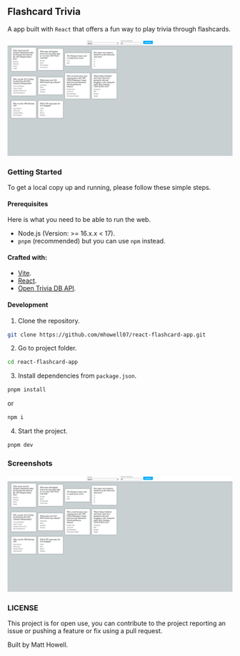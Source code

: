 ## Flashcard Trivia
A app built with `React` that offers a fun way to play trivia through flashcards.

![Screenshot](./react-flashcard-app.png)

### Getting Started
To get a local copy up and running, please follow these simple steps.

#### Prerequisites
Here is what you need to be able to run the web.
- Node.js (Version: >= 16.x.x < 17).
- `pnpm` (recommended) but you can use `npm` instead.

#### Crafted with:
- [Vite](https://vite.dev/).
- [React](https://react.dev/).
- [Open Trivia DB API](https://opentdb.com/).


#### Development
1. Clone the repository.
```sh
git clone https://github.com/mhowell07/react-flashcard-app.git
```

2. Go to project folder.
```sh
cd react-flashcard-app
```

3. Install dependencies from `package.json`.
```sh
pnpm install
```
or
```sh
npm i
```

4. Start the project.
```sh
pnpm dev
```

### Screenshots

![Screenshot](./react-flashcard-app.png)

### LICENSE
This project is for open use, you can contribute to the project reporting an issue or pushing a feature or fix using a pull request.

Built by Matt Howell.